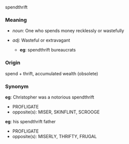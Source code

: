 spendthrift
### Meaning
+ _noun_: One who spends money recklessly or wastefully

+ _adj_: Wasteful or extravagant
    + __eg__: spendthrift bureaucrats

### Origin

spend + thrift, accumulated wealth (obsolete)

### Synonym

__eg__: Christopher was a notorious spendthrift

+ PROFLIGATE
+ opposite(s): MISER, SKINFLINT, SCROOGE

__eg__: his spendthrift father

+ PROFLIGATE
+ opposite(s): MISERLY, THRIFTY, FRUGAL


